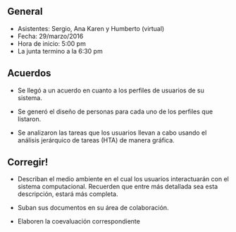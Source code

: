 General
---
- Asistentes: Sergio, Ana Karen y Humberto (virtual) 
- Fecha: 29/marzo/2016
- Hora de inicio: 5:00 pm
- La junta termino a la 6:30 pm

Acuerdos
---
- Se llegó a un acuerdo en cuanto a los perfiles de usuarios de su sistema.

- Se generó el diseño de personas para cada uno de los perfiles que listaron. 

- Se analizaron las tareas que los usuarios llevan a cabo usando el análisis 
jerárquico de tareas (HTA) de manera gráfica.


## Corregir!

- Describan el medio ambiente en el cual los usuarios interactuarán con el 
sistema computacional. Recuerden que entre más detallada sea esta descripción,
estará más completa.

- Suban sus documentos en su área de colaboración.

- Elaboren la coevaluación correspondiente



